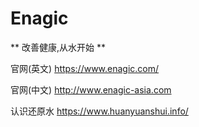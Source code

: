 # Enagic
** 改善健康,从水开始 **

官网(英文)
https://www.enagic.com/

官网(中文)
http://www.enagic-asia.com

认识还原水
https://www.huanyuanshui.info/